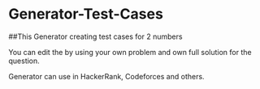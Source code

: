 # Generator-Test-Cases

##This Generator creating test cases for 2 numbers

You can edit the by using your own problem and own full solution for the question.

Generator can use in HackerRank, Codeforces and others.
